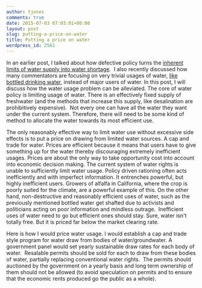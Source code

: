 ```yaml
---
author: tjones
comments: true
date: 2015-07-03 07:03:01+00:00
layout: post
slug: putting-a-price-on-water
title: Putting a price on water
wordpress_id: 2561
---
```


In an earlier post, I talked about how defective policy turns the [inherent limits of water supply into water shortage](http://www.theojones.name/water-scarcity-and-water-shortage/).  I also recently discussed how many commentators are focusing on very trivial usages of water, [like bottled drinking water](http://www.theojones.name/bottled-drinking-water-is-effectively-irrelevant-to-water-policy/), instead of major users of water. In this post, I will discuss how the water usage problem can be alleviated. The core of water policy is limiting usage of water. There is an effectively fixed supply of freshwater (and the methods that increase this supply, like desalination are prohibitively expensive).  Not every one can have all the water they want under the current system. Therefore, there will need to be some kind of method to allocate the water towards its most efficient use.

The only reasonably effective way to limit water use without excessive side effects is to put a price on drawing from limited water sources. A cap and trade for water. Prices are efficient because it means that users have to give something up for the water thereby discouraging extremely inefficient usages. Prices are about the only way to take opportunity cost into account into economic decision making. The current system of water rights is unable to sufficiently limit water usage. Policy driven rationing often acts inefficiently and with imperfect information. It entrenches powerful, but highly inefficient users. Growers of alfalfa in California, where the crop is poorly suited for the climate, are a powerful example of this. On the other hand, non-destructive and reasonably efficient uses of water, such as the previously mentioned bottled water get shafted due to activists and politicians acting on poor information and mindless outrage.  Inefficient uses of water need to go but efficient ones should stay. Sure, water isn't totally free. But it is priced far below the market clearing rate.

Here is how I would price water usage. I would establish a cap and trade style program for water draw from bodies of water/groundwater. A government panel would set yearly sustainable draw rates for each body of water.  Resalable permits should be sold for each to draw from these bodies of water, partially replacing conventional water rights.  The permits should auctioned by the government on a yearly basis and long term ownership of them should not be allowed (to avoid speculation on permits and to ensure that the economic rents produced go the public as a whole).
